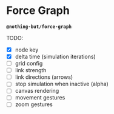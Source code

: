# Force Graph

**`@nothing-but/force-graph`**

TODO:

-   [x] node key
-   [x] delta time (simulation iterations)
-   [ ] grid config
-   [ ] link strength
-   [ ] link directions (arrows)
-   [ ] stop simulation when inactive (alpha)
-   [ ] canvas rendering
-   [ ] movement gestures
-   [ ] zoom gestures
